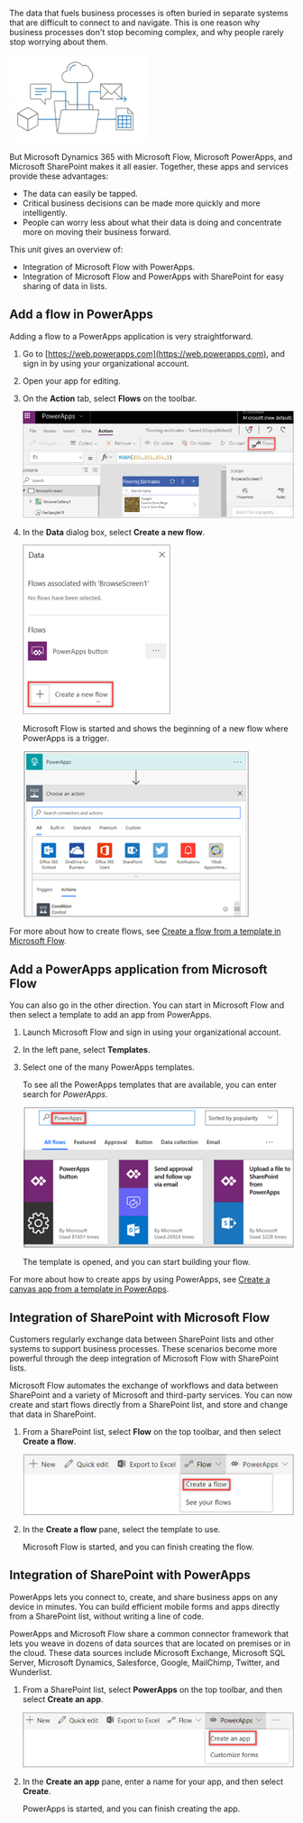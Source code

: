 The data that fuels business processes is often buried in separate systems that are difficult to connect to and navigate. This is one reason why business processes don't stop becoming complex, and why people rarely stop worrying about them. 

![Integrate flow](../media/FlowPlan.png)

But Microsoft Dynamics 365 with Microsoft Flow, Microsoft PowerApps, and Microsoft SharePoint makes it all easier. Together, these apps and services provide these advantages:

- The data can easily be tapped. 
- Critical business decisions can be made more quickly and more intelligently.
- People can worry less about what their data is doing and concentrate more on moving their business forward.

This unit gives an overview of:

- Integration of Microsoft Flow with PowerApps.
- Integration of Microsoft Flow and PowerApps with SharePoint for easy sharing of data in lists.

## Add a flow in PowerApps

Adding a flow to a PowerApps application is very straightforward.

1. Go to [https://web.powerapps.com](https://web.powerapps.com), and sign in by using your organizational account.
1. Open your app for editing.
1. On the **Action** tab, select **Flows** on the toolbar.

    ![Flows](../media/flow-action.png)

1. In the **Data** dialog box, select **Create a new flow**.

    ![Create a new flow](../media/flow-add.png)

    Microsoft Flow is started and shows the beginning of a new flow where PowerApps is a trigger. 

    ![PowerApps trigger in a flow](../media/flow-select-powerapp.png)

For more about how to create flows, see [Create a flow from a template in Microsoft Flow](https://docs.microsoft.com/flow/get-started-logic-template).

## Add a PowerApps application from Microsoft Flow

You can also go in the other direction. You can start in Microsoft Flow and then select a template to add an app from PowerApps.

1. Launch Microsoft Flow and sign in using your organizational account.
1. In the left pane, select **Templates**.
1. Select one of the many PowerApps templates.

    To see all the PowerApps templates that are available, you can enter search for *PowerApps*.

    ![Search for PowerApps templates](../media/flow-templates.png)

    The template is opened, and you can start building your flow.

For more about how to create apps by using PowerApps, see [Create a canvas app from a template in PowerApps](https://docs.microsoft.com/powerapps/maker/canvas-apps/get-started-test-drive).

## Integration of SharePoint with Microsoft Flow

Customers regularly exchange data between SharePoint lists and other systems to support business processes. These scenarios become more powerful through the deep integration of Microsoft Flow with SharePoint lists. 

Microsoft Flow automates the exchange of workflows and data between SharePoint and a variety of Microsoft and third-party services. You can now create and start flows directly from a SharePoint list, and store and change that data in SharePoint.

1. From a SharePoint list, select **Flow** on the top toolbar, and then select **Create a flow**.

    ![Create a flow](../media/flow-sharepoint-flow.png)

2. In the **Create a flow** pane, select the template to use.

    Microsoft Flow is started, and you can finish creating the flow.

## Integration of SharePoint with PowerApps

PowerApps lets you connect to, create, and share business apps on any device in minutes. You can build efficient mobile forms and apps directly from a SharePoint list, without writing a line of code. 

PowerApps and Microsoft Flow share a common connector framework that lets you weave in dozens of data sources that are located on premises or in the cloud. These data sources include Microsoft Exchange, Microsoft SQL Server, Microsoft Dynamics, Salesforce, Google, MailChimp, Twitter, and Wunderlist.

1. From a SharePoint list, select **PowerApps** on the top toolbar, and then select **Create an app**.

    ![Create an app](../media/flow-sharepoint-powerapps.png)

2. In the **Create an app** pane, enter a name for your app, and then select **Create**.

    PowerApps is started, and you can finish creating the app.
